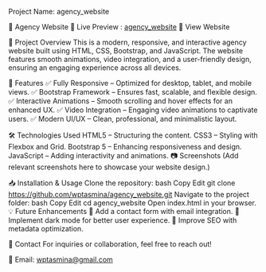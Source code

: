 

Project Name: agency_website

🌟 Agency Website
🚀 Live Preview : [agency_website](https://wptasmina.github.io/agency_website)
🔗 View Website

📌 Project Overview
This is a modern, responsive, and interactive agency website built using HTML, CSS, Bootstrap, and JavaScript. The website features smooth animations, video integration, and a user-friendly design, ensuring an engaging experience across all devices.

🎯 Features
✅ Fully Responsive – Optimized for desktop, tablet, and mobile views.
✅ Bootstrap Framework – Ensures fast, scalable, and flexible design.
✅ Interactive Animations – Smooth scrolling and hover effects for an enhanced UX.
✅ Video Integration – Engaging video animations to captivate users.
✅ Modern UI/UX – Clean, professional, and minimalistic layout.

🛠 Technologies Used
HTML5 – Structuring the content.
CSS3 – Styling with Flexbox and Grid.
Bootstrap 5 – Enhancing responsiveness and design.
JavaScript – Adding interactivity and animations.
📷 Screenshots
(Add relevant screenshots here to showcase your website design.)

📥 Installation & Usage
Clone the repository:
bash
Copy
Edit
git clone https://github.com/wptasmina/agency_website.git
Navigate to the project folder:
bash
Copy
Edit
cd agency_website
Open index.html in your browser.
💡 Future Enhancements
🔹 Add a contact form with email integration.
🔹 Implement dark mode for better user experience.
🔹 Improve SEO with metadata optimization.

📩 Contact
For inquiries or collaboration, feel free to reach out!

📧 Email: wptasmina@gmail.com

